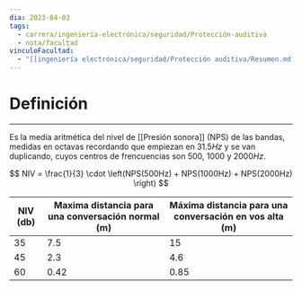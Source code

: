 ```yaml
---
dia: 2023-04-03
tags:
  - carrera/ingeniería-electrónica/seguridad/Protección-auditiva
  - nota/facultad
vinculoFacultad:
  - "[[ingeniería electrónica/seguridad/Protección auditiva/Resumen.md]]"
---
```

# Definición
---
Es la media aritmética del nivel de [[Presión sonora]] (NPS) de las bandas, medidas en octavas recordando que empiezan en $31.5Hz$ y se van duplicando, cuyos centros de frencuencias son $500$, $1000$ y $2000Hz$.

$$ NIV = \frac{1}{3} \cdot \left(NPS(500Hz) + NPS(1000Hz) + NPS(2000Hz) \right) $$

| NIV (db) | Maxima distancia para una conversación normal (m) | Máxima distancia para una conversación en vos alta (m) |
| -------- | ------------------------------------------------- | ------------------------------------------------------ |
| $35$     | $7.5$                                             | $15$                                                     |
| $45$     | $2.3$                                             | $4.6$                                                    |
| $60$     | $0.42$                                            | $0.85$                                                   |
